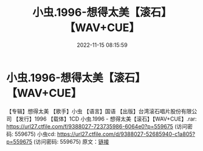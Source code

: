 ﻿---
title: 小虫.1996-想得太美【滚石】【WAV+CUE】
date: 2022-11-15 08:15:59
categories: WAV车载音乐、镜像
tags: 华语中文
---
# 小虫.1996-想得太美【滚石】【WAV+CUE】

【专辑】想得太美
【歌手】小虫
【语言】国语
【出版】台湾滚石唱片股份有限公司
【发行】1996
【载体】1CD
小虫.1996 - 想得太美【滚石】【WAV+CUE】.rar: https://url27.ctfile.com/f/9388027-723735986-6064e0?p=559675
(访问密码: 559675)
小虫cd: https://url27.ctfile.com/d/9388027-52685940-c1a805?p=559675
(访问密码: 559675)
原文：[链接](https://blog.sina.com.cn/s/blog_1647c7e760103108p.html)